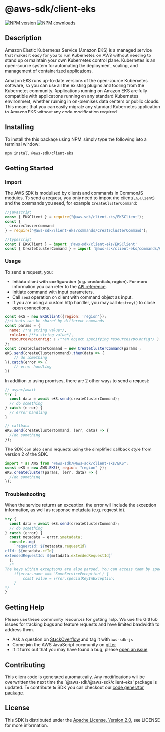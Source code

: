 # @aws-sdk/client-eks

[![NPM version](https://img.shields.io/npm/v/@aws-sdk/client-eks/preview.svg)](https://www.npmjs.com/package/@aws-sdk/client-eks)
[![NPM downloads](https://img.shields.io/npm/dm/@aws-sdk/client-eks.svg)](https://www.npmjs.com/package/@aws-sdk/client-eks)

## Description

<p>Amazon Elastic Kubernetes Service (Amazon EKS) is a managed service that makes it easy for you to run Kubernetes on AWS without needing to stand up or maintain your own Kubernetes control plane. Kubernetes is an open-source system for automating the deployment, scaling, and management of containerized applications. </p> <p>Amazon EKS runs up-to-date versions of the open-source Kubernetes software, so you can use all the existing plugins and tooling from the Kubernetes community. Applications running on Amazon EKS are fully compatible with applications running on any standard Kubernetes environment, whether running in on-premises data centers or public clouds. This means that you can easily migrate any standard Kubernetes application to Amazon EKS without any code modification required.</p>

## Installing

To install the this package using NPM, simply type the following into a terminal window:

```
npm install @aws-sdk/client-eks
```

## Getting Started

### Import

The AWS SDK is modulized by clients and commands in CommonJS modules. To send a request, you only need to import the client(`EKSClient`) and the commands you need, for example `CreateClusterCommand`:

```javascript
//javascript
const { EKSClient } = require("@aws-sdk/client-eks/EKSClient");
const {
  CreateClusterCommand
} = require("@aws-sdk/client-eks/commands/CreateClusterCommand");
```

```javascript
//typescript
const { EKSClient } = import '@aws-sdk/client-eks/EKSClient';
const { CreateClusterCommand } = import '@aws-sdk/client-eks/commands/CreateClusterCommand';
```

### Usage

To send a request, you:

- Initiate client with configuration (e.g. credentials, region). For more information you can refer to the [API reference][].
- Initiate command with input parameters.
- Call `send` operation on client with command object as input.
- If you are using a custom http handler, you may call `destroy()` to close open connections.

```javascript
const eKS = new EKSClient({region: 'region'});
//clients can be shared by different commands
const params = {
  name: /**a string value*/,
  roleArn: /**a string value*/,
  resourcesVpcConfig: { /**an object specifying resourcesVpcConfig*/ },
};
const createClusterCommand = new CreateClusterCommand(params);
eKS.send(createClusterCommand).then(data => {
    // do something
}).catch(error => {
    // error handling
})
```

In addition to using promises, there are 2 other ways to send a request:

```javascript
// async/await
try {
  const data = await eKS.send(createClusterCommand);
  // do something
} catch (error) {
  // error handling
}
```

```javascript
// callback
eKS.send(createClusterCommand, (err, data) => {
  //do something
});
```

The SDK can also send requests using the simplified callback style from version 2 of the SDK.

```javascript
import * as AWS from "@aws-sdk/@aws-sdk/client-eks/EKS";
const eKS = new AWS.EKS({ region: "region" });
eKS.createCluster(params, (err, data) => {
  //do something
});
```

### Troubleshooting

When the service returns an exception, the error will include the exception information, as well as response metadata (e.g. request id).

```javascript
try {
  const data = await eKS.send(createClusterCommand);
  // do something
} catch (error) {
  const metadata = error.$metadata;
  console.log(
    `requestId: ${metadata.requestId}
cfId: ${metadata.cfId}
extendedRequestId: ${metadata.extendedRequestId}`
  );
  /*
The keys within exceptions are also parsed. You can access them by specifying exception names:
    if(error.name === 'SomeServiceException') {
        const value = error.specialKeyInException;
    }
*/
}
```

## Getting Help

Please use these community resources for getting help. We use the GitHub issues for tracking bugs and feature requests and have limited bandwidth to address them.

- Ask a question on [StackOverflow](https://stackoverflow.com/questions/tagged/aws-sdk-js) and tag it with `aws-sdk-js`
- Come join the AWS JavaScript community on [gitter](https://gitter.im/aws/aws-sdk-js-v3)
- If it turns out that you may have found a bug, please [open an issue](https://github.com/aws/aws-sdk-js-v3/issues)

## Contributing

This client code is generated automatically. Any modifications will be overwritten the next time the `@aws-sdk/@aws-sdk/client-eks' package is updated. To contribute to SDK you can checkout our [code generator package][].

## License

This SDK is distributed under the
[Apache License, Version 2.0](http://www.apache.org/licenses/LICENSE-2.0),
see LICENSE for more information.

[code generator package]: https://github.com/aws/aws-sdk-js-v3/tree/master/packages/service-types-generator
[api reference]: https://docs.aws.amazon.com/AWSJavaScriptSDK/latest/
